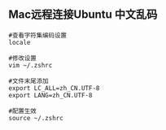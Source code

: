 ## Mac远程连接Ubuntu 中文乱码
```
#查看字符集编码设置
locale

#修改设置
vim ~/.zshrc

#文件末尾添加
export LC_ALL=zh_CN.UTF-8  
export LANG=zh_CN.UTF-8

#配置生效
source ~/.zshrc
```

